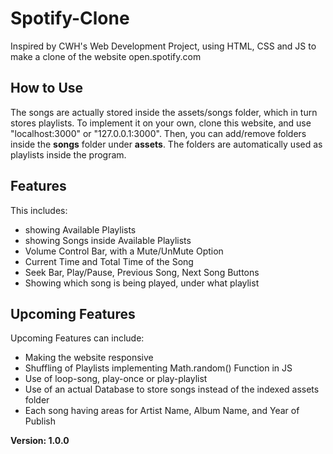 # Spotify-Clone
Inspired by CWH's Web Development Project, using HTML, CSS and JS to make a clone of the website open.spotify.com

## How to Use ##
The songs are actually stored inside the assets/songs folder, which in turn stores playlists. To implement it on your own, clone this website, and use "localhost:3000" or "127.0.0.1:3000".
Then, you can add/remove folders inside the **songs** folder under **assets**. The folders are automatically used as playlists inside the program.

## Features ##
This includes: 
  * showing Available Playlists
  * showing Songs inside Available Playlists
  * Volume Control Bar, with a Mute/UnMute Option
  * Current Time and Total Time of the Song
  * Seek Bar, Play/Pause, Previous Song, Next Song Buttons
  * Showing which song is being played, under what playlist

## Upcoming Features ##
Upcoming Features can include:
  * Making the website responsive
  * Shuffling of Playlists implementing Math.random() Function in JS
  * Use of loop-song, play-once or play-playlist
  * Use of an actual Database to store songs instead of the indexed assets folder
  * Each song having areas for Artist Name, Album Name, and Year of Publish

**Version: 1.0.0**
